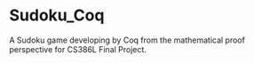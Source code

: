 # Sudoku_Coq
A Sudoku game developing by Coq from the mathematical proof perspective for CS386L Final Project.
